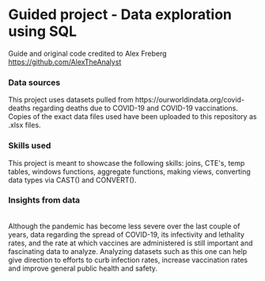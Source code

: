 # Guided project - Data exploration using SQL
Guide and original code credited to Alex Freberg https://github.com/AlexTheAnalyst <br>
<h3>Data sources</h3>
This project uses datasets pulled from https://ourworldindata.org/covid-deaths regarding deaths due to COVID-19 and COVID-19 vaccinations. Copies of the exact data files used have been uploaded to this repository as .xlsx files.<br>
<h3>Skills used</h3>
This project is meant to showcase the following skills: joins, CTE's, temp tables, windows functions, aggregate functions, making views, converting data types via CAST() and CONVERT().<br>
<h3>Insights from data</h3><br>
Although the pandemic has become less severe over the last couple of years, data regarding the spread of COVID-19, its infectivity and lethality rates, and the rate at which vaccines are administered is still important and fascinating data to analyze. Analyzing datasets such as this one can help give direction to efforts to curb infection rates, increase vaccination rates and improve general public health and safety. 
